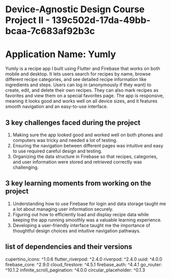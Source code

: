 # Device-Agnostic Design Course Project II - 139c502d-17da-49bb-bcaa-7c683af92b3c

# Application Name: Yumly

Yumly is a recipe app I built using Flutter and Firebase that works on both mobile and desktop. It lets users search for recipes by name, browse different recipe categories, and see detailed recipe information like ingredients and steps. Users can log in (anonymously if they want) to create, edit, and delete their own recipes. They can also mark recipes as favorites and view them on a special favorites page. The app is responsive, meaning it looks good and works well on all device sizes, and it features smooth navigation and an easy-to-use interface.

## 3 key challenges faced during the project

1. Making sure the app looked good and worked well on both phones and computers was tricky and needed a lot of testing.
2. Ensuring the navigation between different pages was intuitive and easy to use required careful design and testing.
3. Organizing the data structure in Firebase so that recipes, categories, and user information were stored and retrieved correctly was challenging.

## 3 key learning moments from working on the project

1. Understanding how to use Firebase for login and data storage taught me a lot about managing user information securely.
2. Figuring out how to efficiently load and display recipe data while keeping the app running smoothly was a valuable learning experience.
3. Developing a user-friendly interface taught me the importance of thoughtful design choices and intuitive navigation pathways.

## list of dependencies and their versions

cupertino_icons: ^1.0.6
flutter_riverpod: ^2.4.0
riverpod: ^2.4.0
uuid: ^4.0.0
firebase_core: ^2.9.0
cloud_firestore: ^4.5.1
firebase_auth: ^4.4.1
go_router: ^10.1.2
infinite_scroll_pagination: ^4.0.0
circular_placeholder: ^0.1.3
